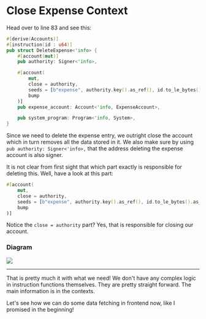 # Close Expense Context

Head over to line 83 and see this:

```rust
#[derive(Accounts)]
#[instruction(id : u64)]
pub struct DeleteExpense<'info> {
    #[account(mut)]
    pub authority: Signer<'info>,

    #[account(
        mut,
        close = authority,
        seeds = [b"expense", authority.key().as_ref(), id.to_le_bytes().as_ref()], 
        bump
    )]
    pub expense_account: Account<'info, ExpenseAccount>,

    pub system_program: Program<'info, System>,
}
```

Since we need to delete the expense entry, we outright close the account which in turn removes all the data stored in it. We also make sure by using `pub authority: Signer<'info>,` that the address deleting the expense account is also signer.

It is not clear from first sight that which part exactly is responsible for deleting this. Well, have a look at this part:
```rs
#[account(
    mut,
    close = authority,
    seeds = [b"expense", authority.key().as_ref(), id.to_le_bytes().as_ref()], 
    bump
)]
```
Notice the `close = authority` part? Yes, that is responsible for closing our account.

### Diagram
![](/tutorials/expense-tracker/delete.png)

---
That is pretty much it with what we need! We don't have any complex logic in instruction functions themselves. They are pretty straight forward. The main information is in the contexts.

Let's see how we can do some data fetching in frontend now, like I promised in the beginning!